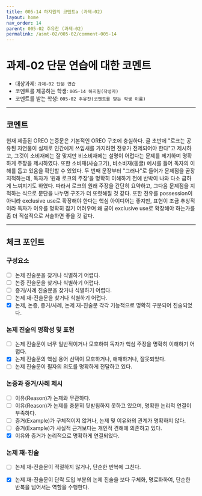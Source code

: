 ```yaml
---
title: 005-14 하지원의 코멘트a (과제-02) 
layout: home
nav_order: 14
parent: 005-02 추유찬 (과제-02)
permalink: /asmt-02/005-02/comment-005-14
---
```


# 과제-02 단문 연습에 대한 코멘트

- 대상과제: `과제-02 단문 연습`
- 코멘트를 제공하는 학생: `005-14 하지원(작성자)` 
- 코멘트를 받는 학생: `005-02 추유찬(코멘트를 받는 학생 이름)` 

---

## 코멘트

현재 제출된 OREO 논증문은 기본적인 OREO 구조에 충실하다. 글 초반에 "로크는 공유된 자연물이 실제로 인간에게 쓰임새를 가지려면 전유가 전제되어야 한다"고 제시하고, 그것이 소비재에는 잘 맞지만 비소비재에는 설명이 어렵다는 문제를 제기하며 명확하게 주장을 제시하였다. 또한 소비재(사슴고기), 비소비재(동굴) 예시를 들어 독자의 이해를 돕고 있음을 확인할 수 있었다. 
두 번째 문장부터 "그러나"로 들어가 문제점을 곧장 지적하는데, 독자가 ‘원래 로크의 주장’을 명확히 이해하기 전에 반박이 나와 다소 급하게 느껴지기도 하였다. 따라서 로크의 원래 주장을 간단히 요약하고, 그다음 문제점을 지적하는 식으로 문단을 나누면 구조가 더 또렷해질 것 같다. 또한 전유를 possession이 아니라 exclusive use로 확장해야 한다는 핵심 아이디어는 좋지만, 표현이 조금 추상적이라 독자가 이유를 명확히 잡기 어려우며 왜 굳이 exclusive use로 확장해야 하는가를 좀 더 직설적으로 서술하면 좋을 것 같다.

---

## 체크 포인트

### **구성요소**
- [ ] 논제 진술문을 찾거나 식별하기 어렵다.
- [ ] 논증 진술문을 찾거나 식별하기 어렵다.
- [ ] 증거/사례 진술문을 찾거나 식별하기 어렵다.
- [ ] 논제 재-진술문을 찾거나 식별하기 어렵다.
- [x] 논제, 논증, 증거/사례, 논제 재-진술문 각각 기능적으로 명확히 구분되어 진술되었다.

### **논제 진술의 명확성 및 표현**  
- [ ] 논제 진술문이 너무 일반적이거나 모호하여 독자가 핵심 주장을 명확히 이해하기 어렵다.  
- [x] 논제 진술문의 핵심 용어 선택이 모호하거나, 애매하거나, 잘못되었다.  
- [ ] 논제 진술문이 필자의 의도를 명확하게 전달하고 있다.  

### **논증과 증거/사례 제시**  
- [ ] 이유(Reason)가 논제와 무관하다.
- [ ] 이유(Reason)가 논제를 충분히 뒷받침하지 못하고 있으며, 명확한 논리적 연결이 부족하다.  
- [ ] 증거(Example)가 구체적이지 않거나, 논제 및 이유와의 관계가 명확하지 않다. 
- [ ] 증거(Example)가 사실적 근거보다는 개인적 견해에 의존하고 있다.  
- [x] 이유와 증거가 논리적으로 명확하게 연결되었다.  

### **논제 재-진술**  
- [ ] 논제 재-진술문이 적절하지 않거나, 단순한 반복에 그친다.   
- [x] 논제 재-진술문이 단락 도입 부분의 논제 진술을 보다 구체화, 명료화하여, 단순한 반복을 넘어서는 역할을 수행한다.  

